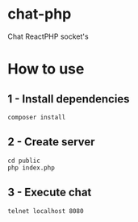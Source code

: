 # chat-php
Chat ReactPHP socket's

# How to use

## 1 - Install dependencies
```
composer install
```

## 2 - Create server

```
cd public
php index.php
```

## 3 - Execute chat

```
telnet localhost 8080 
```
